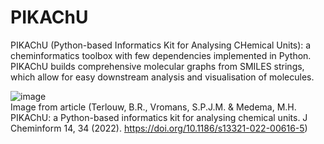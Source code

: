 # PIKAChU 

PIKAChU (Python-based Informatics Kit for Analysing CHemical Units): a cheminformatics toolbox with few dependencies implemented in Python. PIKAChU builds comprehensive molecular graphs from SMILES strings, which allow for easy downstream analysis and visualisation of molecules.

![image](https://user-images.githubusercontent.com/61992934/173065194-98dfcc2d-84ff-4c2a-a96a-11a9cca77680.png)    
Image from article (Terlouw, B.R., Vromans, S.P.J.M. & Medema, M.H. PIKAChU: a Python-based informatics kit for analysing chemical units. J Cheminform 14, 34 (2022). https://doi.org/10.1186/s13321-022-00616-5)

